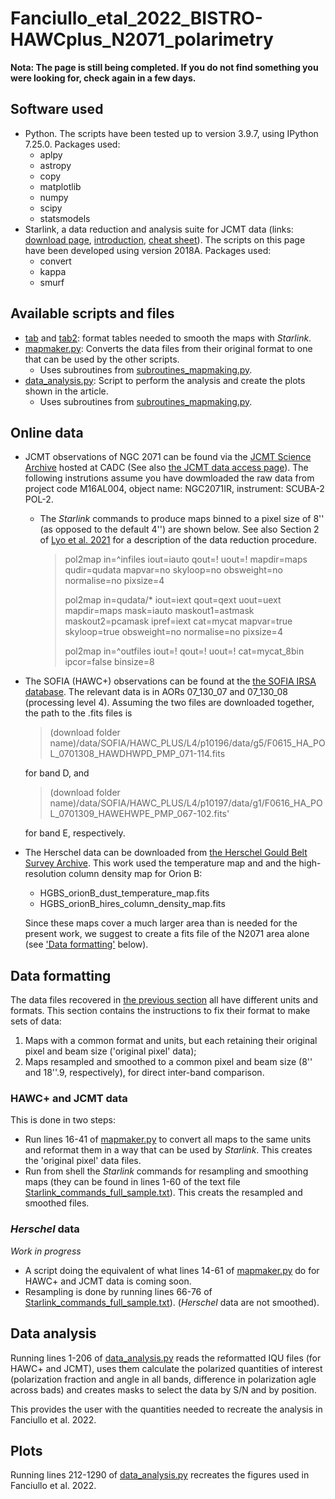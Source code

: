 # Fanciullo_etal_2022_BISTRO-HAWCplus_N2071_polarimetry

**Nota: The page is still being completed. If you do not find something you were looking for, check again in a few days.**

Software used
-------------

* Python. The scripts have been tested up to version 3.9.7, using IPython 7.25.0. Packages used:
  * aplpy
  * astropy
  * copy
  * matplotlib
  * numpy
  * scipy
  * statsmodels
* Starlink, a data reduction and analysis suite for JCMT data (links: [download page](http://starlink.eao.hawaii.edu/starlink), [introduction](https://www.eaobservatory.org/jcmt/observing/getting-started/#Starlink_analysis_and_reduction_software), [cheat sheet](https://www.eaobservatory.org//jcmt/wp-content/uploads/sites/2/2016/04/StarlinkBeginner.pdf)). The scripts on this page have been developed using version 2018A. Packages used:
  * convert
  * kappa
  * smurf


Available scripts and files
---------------------------

* [tab](tab) and [tab2](tab2): format tables needed to smooth the maps with *Starlink*.
* [mapmaker.py](mapmaker.py): Converts the data files from their original format to one that can be used by the other scripts.
  * Uses subroutines from [subroutines_mapmaking.py](subroutines_mapmaking.py).
* [data_analysis.py](data_analysis.py): Script to perform the analysis and create the plots shown in the article.
  * Uses subroutines from [subroutines_mapmaking.py](subroutines_mapmaking.py).


Online data
-----------

* JCMT observations of NGC 2071 can be found via the [JCMT Science Archive](https://www.cadc-ccda.hia-iha.nrc-cnrc.gc.ca/en/jcmt/) hosted at CADC (See also [the JCMT data access page](https://www.eaobservatory.org/jcmt/data-access/)). The following instrutions assume you have dowmloaded the raw data from project code M16AL004, object name: NGC2071IR, instrument: SCUBA-2 POL-2.
  * The *Starlink* commands to produce maps binned to a pixel size of 8'' (as opposed to the default 4'') are shown below. See also Section 2 of [Lyo et al. 2021](https://iopscience.iop.org/article/10.3847/1538-4357/ac0ce9) for a description of the data reduction procedure.
  
    > pol2map in=^infiles iout=iauto qout=! uout=! mapdir=maps qudir=qudata mapvar=no skyloop=no obsweight=no normalise=no pixsize=4
    >
    > pol2map in=qudata/\* iout=iext qout=qext uout=uext mapdir=maps mask=iauto maskout1=astmask maskout2=pcamask ipref=iext cat=mycat mapvar=true skyloop=true obsweight=no normalise=no pixsize=4
    >
    > pol2map in=^outfiles iout=! qout=! uout=! cat=mycat_8bin ipcor=false binsize=8
    
* The SOFIA (HAWC+) observations can be found at the [the SOFIA IRSA database](https://irsa.ipac.caltech.edu/applications/sofia/). The relevant data is in AORs 07_130_07 and 07_130_08 (processing level 4). Assuming the two files are downloaded together, the path to the .fits files is
  > (download folder name)/data/SOFIA/HAWC_PLUS/L4/p10196/data/g5/F0615_HA_POL_0701308_HAWDHWPD_PMP_071-114.fits
  
  for band D, and

  > (download folder name)/data/SOFIA/HAWC_PLUS/L4/p10197/data/g1/F0616_HA_POL_0701309_HAWEHWPE_PMP_067-102.fits'

  for band E, respectively. 
* The Herschel data can be downloaded from [the Herschel Gould Belt Survey Archive](http://gouldbelt-herschel.cea.fr/archives). This work used the temperature map and and the high-resolution column density map for Orion B:
   * HGBS_orionB_dust_temperature_map.fits
   * HGBS_orionB_hires_column_density_map.fits

   Since these maps cover a much larger area than is needed for the present work, we suggest to create a fits file of the N2071 area alone (see ['Data formatting'](#Data-formatting) below).


Data formatting
---------------

The data files recovered in [the previous section](#Online-data) all have different units and formats. This section contains the instructions to fix their format to make sets of data:
1. Maps with a common format and units, but each retaining their original pixel and beam size ('original pixel' data);
2. Maps resampled and smoothed to a common pixel and beam size (8'' and 18''.9, respectively), for direct inter-band comparison.

### HAWC+ and JCMT data ###
This is done in two steps:
* Run lines 16-41 of [mapmaker.py](mapmaker.py) to convert all maps to the same units and reformat them in a way that can be used by *Starlink*. This creates the 'original pixel' data files.
* Run from shell the *Starlink* commands for resampling and smoothing maps (they can be found in lines 1-60 of the text file [Starlink_commands_full_sample.txt](Starlink_commands_full_sample.txt)). This creats the resampled and smoothed files.

### *Herschel* data ###
*Work in progress*

* A script doing the equivalent of what lines 14-61 of [mapmaker.py](mapmaker.py) do for HAWC+ and JCMT data is coming soon.
* Resampling is done by running lines 66-76 of [Starlink_commands_full_sample.txt](Starlink_commands_full_sample.txt)). (*Herschel* data are not smoothed).


Data analysis
-------------

Running lines 1-206 of [data_analysis.py](data_analysis.py) reads the reformatted IQU files (for HAWC+ and JCMT), uses them calculate the polarized quantities of interest (polarization fraction and angle in all bands, difference in polarization agle across bads) and creates masks to select the data by S/N and by position.

This provides the user with the quantities needed to recreate the analysis in Fanciullo et al. 2022.


Plots
-----

Running lines 212-1290 of [data_analysis.py](data_analysis.py) recreates the figures used in Fanciullo et al. 2022.



